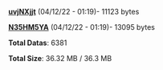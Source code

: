 [**uvjNXjjt**](/data/uvjNXjjt.txt) (04/12/22 - 01:19)- 11123 bytes

[**N35HM5YA**](/data/N35HM5YA.txt) (04/12/22 - 01:19)- 13095 bytes

**Total Datas**: 6381

**Total Size**: 36.32 MB / 36.3 MB